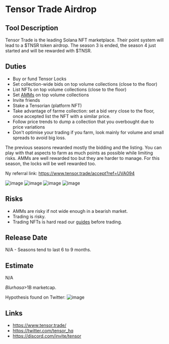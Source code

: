 # Tensor Trade Airdrop

## Tool Description

Tensor Trade is the leading Solana NFT marketplace. Their point system will lead
to a $TNSR token airdrop. The season 3 is ended, the season 4 just started and will
be rewarded with $TNSR.

## Duties

* Buy or fund Tensor Locks
* Set collection-wide bids on top volume collections (close to the floor)
* List NFTs on top volume collections (close to the floor)
* Set [AMMs](https://thewise.trade/amm-trading-guide) on top volume collections
* Invite friends
* Stake a Tensorian (platform NFT)
* Take advantage of farme collection: set a bid very close to the floor, once accepted
  list the NFT with a similar price.
* Follow price trends to dump a collection that you overbought due to price variations
* Don't optimise your trading if you farm, look mainly for volume and small spreads to avoid big loss. 

The previous seasons rewarded mostly the bidding and the listing. 
You can play with that aspects to farm as much points as possible while
limiting risks. AMMs are well rewarded too but they are harder to manage. 
For this season, the locks will be well rewarded too.

Ny referral link: https://www.tensor.trade/accept?ref=UVA094


![image](https://github.com/defilogist/awesome-solana-airdrops/assets/104030280/72695c0a-35fd-4442-95a9-caad97d34017)
![image](https://github.com/defilogist/awesome-solana-airdrops/assets/104030280/0f148c1d-df54-445f-a085-0bfec8ca276e)
![image](https://github.com/defilogist/awesome-solana-airdrops/assets/104030280/773cdb78-9c3c-44a6-9795-4cae10d0d216)
![image](https://github.com/defilogist/awesome-solana-airdrops/assets/104030280/850c4330-275e-45a5-997d-f62fc9874058)

## Risks

* AMMs are risky if not wide enough in a bearish market.
* Trading is risky.
* Trading NFTs is hard read our [guides](https://thewise.trade/) before trading.

## Release Date

N/A - Seasons tend to last 6 to 9 months.

## Estimate

N/A

$Blur has a >$1B marketcap.

Hypothesis found on Twitter:
![image](https://github.com/defilogist/awesome-solana-airdrops/assets/104030280/efa39e81-7188-4b61-aa7a-f21bff7af808)

## Links

* https://www.tensor.trade/
* https://twitter.com/tensor_hq
* https://discord.com/invite/tensor
